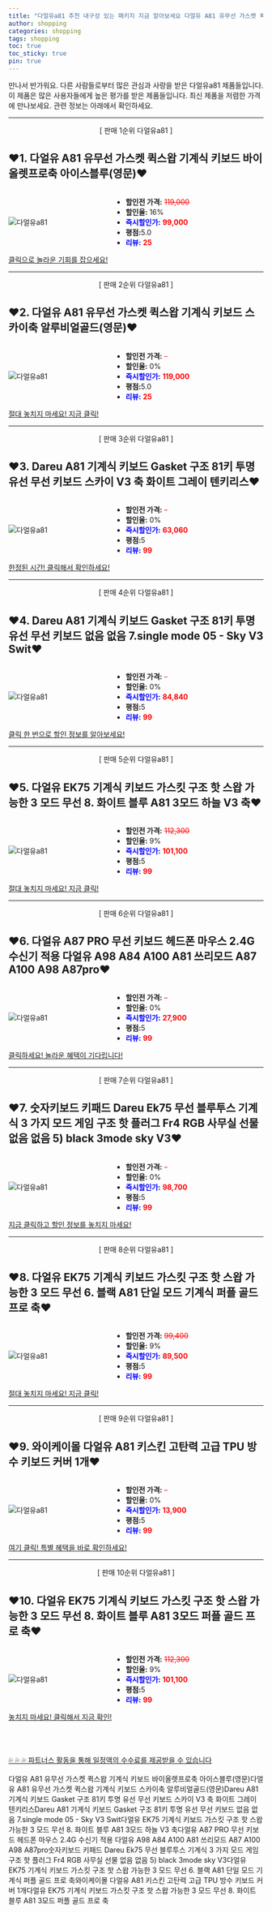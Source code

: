 ```yaml
---
title: "다얼유a81 추천 내구성 있는 패키지 지금 알아보세요 다얼유 A81 유무선 가스켓 퀵스왑"
author: shopping
categories: shopping
tags: shopping
toc: true
toc_sticky: true
pin: true
---
```

만나서 반가워요. 다른 사람들로부터 많은 관심과 사랑을 받은 다얼유a81 제품들입니다. 이 제품은 많은 사용자들에게 높은 평가를 받은 제품들입니다. 최신 제품을 저렴한 가격에 만나보세요. 관련 정보는 아래에서 확인하세요.

---
<p class="toplist" style="margin: 0 auto; display: block; width: fit-content;">[ 판매 1순위 다얼유a81 ]</p>

<h2><strong>❤️1. 다얼유 A81 유무선 가스켓 퀵스왑 기계식 키보드 바이올렛프로축 아이스블루(영문)❤️</strong></h2>

<div style="display: flex; align-items: center;">
    <div style="flex: 0.4;">
        <img src="https://thumbnail6.coupangcdn.com/thumbnails/remote/230x230ex/image/vendor_inventory/d1ec/652105af2bbab3e3da7bab9f0942833550d3fa14a247558e373b9a8531bc.jpg" alt="다얼유a81" style="max-width: 100%;">
    </div>
    <div style="flex: 0.6; margin-left: 10px;">
        <ul>
            <li><strong>할인전 가격:</strong> <del style="color: red;">119,000</del></li>
            <li><strong>할인율:</strong> 16%</li>
            <li><span style='color:blue'><strong>즉시할인가:</strong></span> <span style='color:red'><strong>99,000</strong></span></li>
            <li><strong>평점:</strong>5.0</li>
            <li><span style='color:blue'><strong>리뷰:</strong></span> <span style='color:red'><strong>25</strong></span></li>
        </ul>
    </div>
</div>
<div class="center">
    <a href="https://William4Davisa.github.io?lptag=AF9450613&subid=githubio&pageKey=7245912953&traceid=V0-153&itemId=18421021557&vendorItemId=85562972895" class="myButton">
        클릭으로 놀라운 기회를 잡으세요!
    </a>
</div>


---
<p class="toplist" style="margin: 0 auto; display: block; width: fit-content;">[ 판매 2순위 다얼유a81 ]</p>

<h2><strong>❤️2. 다얼유 A81 유무선 가스켓 퀵스왑 기계식 키보드 스카이축 알루비얼골드(영문)❤️</strong></h2>

<div style="display: flex; align-items: center;">
    <div style="flex: 0.4;">
        <img src="https://thumbnail9.coupangcdn.com/thumbnails/remote/230x230ex/image/vendor_inventory/0591/ba04492dad1f2d85da14dae25bb0de12957a1229cd2950f8a6795ac29749.png" alt="다얼유a81" style="max-width: 100%;">
    </div>
    <div style="flex: 0.6; margin-left: 10px;">
        <ul>
            <li><strong>할인전 가격:</strong> <del style="color: red;">-</del></li>
            <li><strong>할인율:</strong> 0%</li>
            <li><span style='color:blue'><strong>즉시할인가:</strong></span> <span style='color:red'><strong>119,000</strong></span></li>
            <li><strong>평점:</strong>5.0</li>
            <li><span style='color:blue'><strong>리뷰:</strong></span> <span style='color:red'><strong>25</strong></span></li>
        </ul>
    </div>
</div>
<div class="center">
    <a href="https://William4Davisa.github.io?lptag=AF9450613&subid=githubio&pageKey=7245912953&traceid=V0-153&itemId=18421021552&vendorItemId=85562972871" class="myButton">
        절대 놓치지 마세요! 지금 클릭!
    </a>
</div>


---
<p class="toplist" style="margin: 0 auto; display: block; width: fit-content;">[ 판매 3순위 다얼유a81 ]</p>

<h2><strong>❤️3. Dareu A81 기계식 키보드 Gasket 구조 81키 투명 유선 무선 키보드 스카이 V3 축 화이트 그레이 텐키리스❤️</strong></h2>

<div style="display: flex; align-items: center;">
    <div style="flex: 0.4;">
        <img src="https://thumbnail8.coupangcdn.com/thumbnails/remote/230x230ex/image/vendor_inventory/cbd8/2d9c9cd153296dac5ce2d8665a74b23e0da0b29f4f9aa81d142bea4d0e7d.jpeg" alt="다얼유a81" style="max-width: 100%;">
    </div>
    <div style="flex: 0.6; margin-left: 10px;">
        <ul>
            <li><strong>할인전 가격:</strong> <del style="color: red;">-</del></li>
            <li><strong>할인율:</strong> 0%</li>
            <li><span style='color:blue'><strong>즉시할인가:</strong></span> <span style='color:red'><strong>63,060</strong></span></li>
            <li><strong>평점:</strong>5</li>
            <li><span style='color:blue'><strong>리뷰:</strong></span> <span style='color:red'><strong>99</strong></span></li>
        </ul>
    </div>
</div>
<div class="center">
    <a href="https://William4Davisa.github.io?lptag=AF9450613&subid=githubio&pageKey=7865721894&traceid=V0-153&itemId=21474596113&vendorItemId=88528864746" class="myButton">
        한정된 시간! 클릭해서 확인하세요!
    </a>
</div>


---
<p class="toplist" style="margin: 0 auto; display: block; width: fit-content;">[ 판매 4순위 다얼유a81 ]</p>

<h2><strong>❤️4. Dareu A81 기계식 키보드 Gasket 구조 81키 투명 유선 무선 키보드 없음 없음 7.single mode 05 - Sky V3 Swit❤️</strong></h2>

<div style="display: flex; align-items: center;">
    <div style="flex: 0.4;">
        <img src="https://thumbnail8.coupangcdn.com/thumbnails/remote/230x230ex/image/vendor_inventory/cbd8/2d9c9cd153296dac5ce2d8665a74b23e0da0b29f4f9aa81d142bea4d0e7d.jpeg" alt="다얼유a81" style="max-width: 100%;">
    </div>
    <div style="flex: 0.6; margin-left: 10px;">
        <ul>
            <li><strong>할인전 가격:</strong> <del style="color: red;">-</del></li>
            <li><strong>할인율:</strong> 0%</li>
            <li><span style='color:blue'><strong>즉시할인가:</strong></span> <span style='color:red'><strong>84,840</strong></span></li>
            <li><strong>평점:</strong>5</li>
            <li><span style='color:blue'><strong>리뷰:</strong></span> <span style='color:red'><strong>99</strong></span></li>
        </ul>
    </div>
</div>
<div class="center">
    <a href="https://William4Davisa.github.io?lptag=AF9450613&subid=githubio&pageKey=7660911584&traceid=V0-153&itemId=20409813869&vendorItemId=88528864736" class="myButton">
        클릭 한 번으로 할인 정보를 알아보세요!
    </a>
</div>


---
<p class="toplist" style="margin: 0 auto; display: block; width: fit-content;">[ 판매 5순위 다얼유a81 ]</p>

<h2><strong>❤️5. 다얼유 EK75 기계식 키보드 가스킷 구조 핫 스왑 가능한 3 모드 무선 8. 화이트 블루 A81 3모드 하늘 V3 축❤️</strong></h2>

<div style="display: flex; align-items: center;">
    <div style="flex: 0.4;">
        <img src="https://thumbnail9.coupangcdn.com/thumbnails/remote/230x230ex/image/vendor_inventory/2b8a/7a1e45cbe471fe68d80305db1ea7d03ce491325f2aaf3254584f3a9c9da0.jpg" alt="다얼유a81" style="max-width: 100%;">
    </div>
    <div style="flex: 0.6; margin-left: 10px;">
        <ul>
            <li><strong>할인전 가격:</strong> <del style="color: red;">112,300</del></li>
            <li><strong>할인율:</strong> 9%</li>
            <li><span style='color:blue'><strong>즉시할인가:</strong></span> <span style='color:red'><strong>101,100</strong></span></li>
            <li><strong>평점:</strong>5</li>
            <li><span style='color:blue'><strong>리뷰:</strong></span> <span style='color:red'><strong>99</strong></span></li>
        </ul>
    </div>
</div>
<div class="center">
    <a href="https://William4Davisa.github.io?lptag=AF9450613&subid=githubio&pageKey=7741912253&traceid=V0-153&itemId=20831348504&vendorItemId=87899473467" class="myButton">
        절대 놓치지 마세요! 지금 클릭!
    </a>
</div>


---
<p class="toplist" style="margin: 0 auto; display: block; width: fit-content;">[ 판매 6순위 다얼유a81 ]</p>

<h2><strong>❤️6. 다얼유 A87 PRO 무선 키보드 헤드폰 마우스 2.4G 수신기 적용 다얼유 A98 A84 A100 A81 쓰리모드 A87 A100 A98 A87pro❤️</strong></h2>

<div style="display: flex; align-items: center;">
    <div style="flex: 0.4;">
        <img src="https://thumbnail6.coupangcdn.com/thumbnails/remote/230x230ex/image/vendor_inventory/d490/3f4dcbf32a89171ba1ae889a92a9ef18aea64f5ae282dc22511cf16daf0a.png" alt="다얼유a81" style="max-width: 100%;">
    </div>
    <div style="flex: 0.6; margin-left: 10px;">
        <ul>
            <li><strong>할인전 가격:</strong> <del style="color: red;">-</del></li>
            <li><strong>할인율:</strong> 0%</li>
            <li><span style='color:blue'><strong>즉시할인가:</strong></span> <span style='color:red'><strong>27,900</strong></span></li>
            <li><strong>평점:</strong>5</li>
            <li><span style='color:blue'><strong>리뷰:</strong></span> <span style='color:red'><strong>99</strong></span></li>
        </ul>
    </div>
</div>
<div class="center">
    <a href="https://William4Davisa.github.io?lptag=AF9450613&subid=githubio&pageKey=7427478978&traceid=V0-153&itemId=19283104829&vendorItemId=86398038197" class="myButton">
        클릭하세요! 놀라운 혜택이 기다립니다!
    </a>
</div>


---
<p class="toplist" style="margin: 0 auto; display: block; width: fit-content;">[ 판매 7순위 다얼유a81 ]</p>

<h2><strong>❤️7. 숫자키보드 키패드 Dareu Ek75 무선 블루투스 기계식 3 가지 모드 게임 구조 핫 플러그 Fr4 RGB 사무실 선물 없음 없음 5) black 3mode  sky V3❤️</strong></h2>

<div style="display: flex; align-items: center;">
    <div style="flex: 0.4;">
        <img src="https://thumbnail9.coupangcdn.com/thumbnails/remote/230x230ex/image/vendor_inventory/0bbb/53265cf1b913bd424354799aaf71551da7dd78ccbdc2fb3159c2effc6386.jpg" alt="다얼유a81" style="max-width: 100%;">
    </div>
    <div style="flex: 0.6; margin-left: 10px;">
        <ul>
            <li><strong>할인전 가격:</strong> <del style="color: red;">-</del></li>
            <li><strong>할인율:</strong> 0%</li>
            <li><span style='color:blue'><strong>즉시할인가:</strong></span> <span style='color:red'><strong>98,700</strong></span></li>
            <li><strong>평점:</strong>5</li>
            <li><span style='color:blue'><strong>리뷰:</strong></span> <span style='color:red'><strong>99</strong></span></li>
        </ul>
    </div>
</div>
<div class="center">
    <a href="https://William4Davisa.github.io?lptag=AF9450613&subid=githubio&pageKey=7911104706&traceid=V0-153&itemId=21706884286&vendorItemId=89536117158" class="myButton">
        지금 클릭하고 할인 정보를 놓치지 마세요!
    </a>
</div>


---
<p class="toplist" style="margin: 0 auto; display: block; width: fit-content;">[ 판매 8순위 다얼유a81 ]</p>

<h2><strong>❤️8. 다얼유 EK75 기계식 키보드 가스킷 구조 핫 스왑 가능한 3 모드 무선 6. 블랙 A81 단일 모드 기계식 퍼플 골드 프로 축❤️</strong></h2>

<div style="display: flex; align-items: center;">
    <div style="flex: 0.4;">
        <img src="https://thumbnail8.coupangcdn.com/thumbnails/remote/230x230ex/image/vendor_inventory/cd5a/ffbd8a727e64c53b9b4e510d4f257c3a1dbb6d59babd5dd3e47077d34bac.jpg" alt="다얼유a81" style="max-width: 100%;">
    </div>
    <div style="flex: 0.6; margin-left: 10px;">
        <ul>
            <li><strong>할인전 가격:</strong> <del style="color: red;">99,400</del></li>
            <li><strong>할인율:</strong> 9%</li>
            <li><span style='color:blue'><strong>즉시할인가:</strong></span> <span style='color:red'><strong>89,500</strong></span></li>
            <li><strong>평점:</strong>5</li>
            <li><span style='color:blue'><strong>리뷰:</strong></span> <span style='color:red'><strong>99</strong></span></li>
        </ul>
    </div>
</div>
<div class="center">
    <a href="https://William4Davisa.github.io?lptag=AF9450613&subid=githubio&pageKey=7741912253&traceid=V0-153&itemId=20831348511&vendorItemId=87899473501" class="myButton">
        절대 놓치지 마세요! 지금 클릭!
    </a>
</div>


---
<p class="toplist" style="margin: 0 auto; display: block; width: fit-content;">[ 판매 9순위 다얼유a81 ]</p>

<h2><strong>❤️9. 와이케이몰 다얼유 A81 키스킨 고탄력 고급 TPU 방수 키보드 커버 1개❤️</strong></h2>

<div style="display: flex; align-items: center;">
    <div style="flex: 0.4;">
        <img src="https://thumbnail9.coupangcdn.com/thumbnails/remote/230x230ex/image/vendor_inventory/d100/f4534e50b85ef302b2eacb2754959bedb7b1eed4f9b9b26d5ea707f1935f.jpg" alt="다얼유a81" style="max-width: 100%;">
    </div>
    <div style="flex: 0.6; margin-left: 10px;">
        <ul>
            <li><strong>할인전 가격:</strong> <del style="color: red;">-</del></li>
            <li><strong>할인율:</strong> 0%</li>
            <li><span style='color:blue'><strong>즉시할인가:</strong></span> <span style='color:red'><strong>13,900</strong></span></li>
            <li><strong>평점:</strong>5</li>
            <li><span style='color:blue'><strong>리뷰:</strong></span> <span style='color:red'><strong>99</strong></span></li>
        </ul>
    </div>
</div>
<div class="center">
    <a href="https://William4Davisa.github.io?lptag=AF9450613&subid=githubio&pageKey=8092482067&traceid=V0-153&itemId=22862313241&vendorItemId=89896958794" class="myButton">
        여기 클릭! 특별 혜택을 바로 확인하세요!
    </a>
</div>


---
<p class="toplist" style="margin: 0 auto; display: block; width: fit-content;">[ 판매 10순위 다얼유a81 ]</p>

<h2><strong>❤️10. 다얼유 EK75 기계식 키보드 가스킷 구조 핫 스왑 가능한 3 모드 무선 8. 화이트 블루 A81 3모드 퍼플 골드 프로 축❤️</strong></h2>

<div style="display: flex; align-items: center;">
    <div style="flex: 0.4;">
        <img src="https://thumbnail9.coupangcdn.com/thumbnails/remote/230x230ex/image/vendor_inventory/2b8a/7a1e45cbe471fe68d80305db1ea7d03ce491325f2aaf3254584f3a9c9da0.jpg" alt="다얼유a81" style="max-width: 100%;">
    </div>
    <div style="flex: 0.6; margin-left: 10px;">
        <ul>
            <li><strong>할인전 가격:</strong> <del style="color: red;">112,300</del></li>
            <li><strong>할인율:</strong> 9%</li>
            <li><span style='color:blue'><strong>즉시할인가:</strong></span> <span style='color:red'><strong>101,100</strong></span></li>
            <li><strong>평점:</strong>5</li>
            <li><span style='color:blue'><strong>리뷰:</strong></span> <span style='color:red'><strong>99</strong></span></li>
        </ul>
    </div>
</div>
<div class="center">
    <a href="https://William4Davisa.github.io?lptag=AF9450613&subid=githubio&pageKey=7741912253&traceid=V0-153&itemId=20831348514&vendorItemId=87899473512" class="myButton">
        놓치지 마세요! 클릭해서 지금 확인!
    </a>
</div>

<br><br><br>[💦 💦 💦 파트너스 활동을 통해 일정액의 수수료를 제공받을 수 있습니다](https://link.coupang.com/a/bcpT2c)<br><br>다얼유 A81 유무선 가스켓 퀵스왑 기계식 키보드 바이올렛프로축 아이스블루(영문)다얼유 A81 유무선 가스켓 퀵스왑 기계식 키보드 스카이축 알루비얼골드(영문)Dareu A81 기계식 키보드 Gasket 구조 81키 투명 유선 무선 키보드 스카이 V3 축 화이트 그레이 텐키리스Dareu A81 기계식 키보드 Gasket 구조 81키 투명 유선 무선 키보드 없음 없음 7.single mode 05 - Sky V3 Swit다얼유 EK75 기계식 키보드 가스킷 구조 핫 스왑 가능한 3 모드 무선 8. 화이트 블루 A81 3모드 하늘 V3 축다얼유 A87 PRO 무선 키보드 헤드폰 마우스 2.4G 수신기 적용 다얼유 A98 A84 A100 A81 쓰리모드 A87 A100 A98 A87pro숫자키보드 키패드 Dareu Ek75 무선 블루투스 기계식 3 가지 모드 게임 구조 핫 플러그 Fr4 RGB 사무실 선물 없음 없음 5) black 3mode  sky V3다얼유 EK75 기계식 키보드 가스킷 구조 핫 스왑 가능한 3 모드 무선 6. 블랙 A81 단일 모드 기계식 퍼플 골드 프로 축와이케이몰 다얼유 A81 키스킨 고탄력 고급 TPU 방수 키보드 커버 1개다얼유 EK75 기계식 키보드 가스킷 구조 핫 스왑 가능한 3 모드 무선 8. 화이트 블루 A81 3모드 퍼플 골드 프로 축